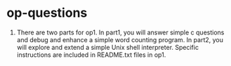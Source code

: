 # op-questions

1. There are two parts for op1. In part1, you will answer simple c questions and debug and enhance a simple word counting program. In part2, you will explore and extend a simple Unix shell interpreter. Specific instructions are included in README.txt files in op1.
